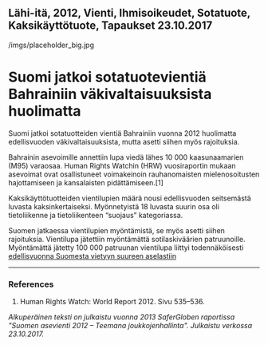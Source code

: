 Lähi-itä, 2012, Vienti, Ihmisoikeudet, Sotatuote, Kaksikäyttötuote, Tapaukset
23.10.2017
-
/imgs/placeholder_big.jpg


# Suomi jatkoi sotatuotevientiä Bahrainiin väkivaltaisuuksista huolimatta

Suomi jatkoi sotatuotteiden vientiä Bahrainiin vuonna 2012 huolimatta edellisvuoden väkivaltaisuuksista, mutta asetti siihen myös rajoituksia.

Bahrainin asevoimille annettiin lupa viedä lähes 10 000 kaasunaamarien (M95) varaosaa. Human Rights Watchin (HRW) vuosiraportin mukaan asevoimat ovat osallistuneet voimakeinoin rauhanomaisten mielenosoitusten hajottamiseen ja kansalaisten pidättämiseen.[1]

Kaksikäyttötuotteiden vientilupien määrä nousi edellisvuoden seitsemästä luvasta kaksinkertaiseksi. Myönnetyistä 18 luvasta suurin osa oli tietoliikenne ja tietoliikenteen “suojaus” kategoriassa.

Suomen jatkaessa vientilupien myöntämistä, se myös asetti siihen rajoituksia. Vientilupa jätettiin myöntämättä sotilaskiväärien patruunoille. Myöntämättä jätetty 100 000 patruunan vientilupa liittyi todennäköisesti [edellisvuonna Suomesta vietyyn suureen aselastiin](/articles/2)

***

### References

1. Human Rights Watch: World Report 2012. Sivu 535–536.

*Alkuperäinen teksti on julkaistu vuonna 2013 SaferGloben raportissa "Suomen asevienti 2012 – Teemana joukkojenhallinta".
Julkaistu verkossa 23.10.2017.*